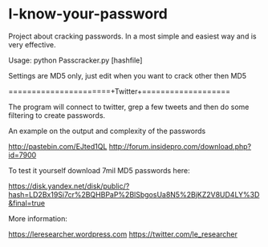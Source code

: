 I-know-your-password
====================

Project about cracking passwords. In a most simple and easiest way and is very effective. 

Usage: python Passcracker.py [hashfile]

Settings are MD5 only, just edit when you want to crack other then MD5

======================+Twitter+===================

The program will connect to twitter, grep a few tweets and then do some filtering to create passwords. 

An example on the output and complexity of the passwords

http://pastebin.com/EJted1QL
http://forum.insidepro.com/download.php?id=7900


To test it yourself download 7mil MD5 passwords here: 

https://disk.yandex.net/disk/public/?hash=LD2Bx19Si7cr%2BQHBPaP%2BlSbgosUa8N5%2BjKZ2V8UD4LY%3D&final=true


More information: 

https://leresearcher.wordpress.com
https://twitter.com/le_researcher